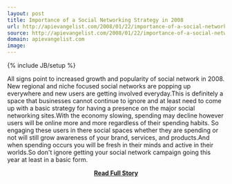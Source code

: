 ```yaml
---
layout: post
title: Importance of a Social Networking Strategy in 2008
url: http://apievangelist.com/2008/01/22/importance-of-a-social-networking-strategy-in-2008/
source: http://apievangelist.com/2008/01/22/importance-of-a-social-networking-strategy-in-2008/
domain: apievangelist.com
image: 
---
```

{% include JB/setup %}<p>All signs point to increased growth and popularity of social network in 2008.  New regional and niche focused social networks are popping up everywhere and new users are getting involved everyday.This is definitely a space that businesses cannot continue to ignore and at least need to come up with a basic strategy for having a presence on the major social networking sites.With the economy slowing, spending may decline however users will be online more and more regardless of their spending habits. So engaging these users in there social spaces whether they are spending or not will still grow awareness of your brand, services, and products.And when spending occurs you will be fresh in their minds and active in their worlds.So don't ignore getting your social network campaign going this year at least in a basic form.</p>
<center><p><a href="http://apievangelist.com/2008/01/22/importance-of-a-social-networking-strategy-in-2008/" style='padding:25px; font-sze:18px; font-weight: bold;'>Read Full Story</a></p></center>
